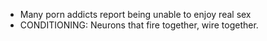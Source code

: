 - Many porn addicts report being unable to enjoy real sex
- CONDITIONING: Neurons that fire together, wire together.
